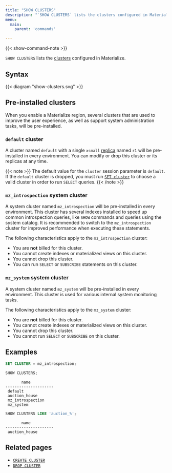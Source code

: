 ```yaml
---
title: "SHOW CLUSTERS"
description: "`SHOW CLUSTERS` lists the clusters configured in Materialize."
menu:
  main:
    parent: 'commands'

---
```


{{< show-command-note >}}

`SHOW CLUSTERS` lists the [clusters](/overview/key-concepts/#clusters) configured in Materialize.

## Syntax

{{< diagram "show-clusters.svg" >}}

## Pre-installed clusters

When you enable a Materialize region, several clusters that are used to improve
the user experience, as well as support system administration tasks, will be
pre-installed.

### `default` cluster

A cluster named `default` with a single `xsmall` [replica](/overview/key-concepts/#cluster-replicas)
named `r1` will be pre-installed in every environment. You can modify or drop
this cluster or its replicas at any time.

{{< note >}}
The default value for the `cluster` session parameter is `default`.
If the `default` cluster is dropped, you must run [`SET cluster`](/sql/select/#ad-hoc-queries)
to choose a valid cluster in order to run `SELECT` queries.
{{< /note >}}

### `mz_introspection` system cluster

A system cluster named `mz_introspection` will be pre-installed in every
environment. This cluster has several indexes installed to speed up common
introspection queries, like `SHOW` commands and queries using the system
catalog. It is recommended to switch to the `mz_introspection` cluster for
improved performance when executing these statements.

The following characteristics apply to the `mz_introspection` cluster:

  * You are **not** billed for this cluster.
  * You cannot create indexes or materialized views on this cluster.
  * You cannot drop this cluster.
  * You can run `SELECT` or `SUBSCRIBE` statements on this cluster.

### `mz_system` system cluster

A system cluster named `mz_system` will be pre-installed in every environment.
This cluster is used for various internal system monitoring tasks.

The following characteristics apply to the `mz_system` cluster:

  * You are **not** billed for this cluster.
  * You cannot create indexes or materialized views on this cluster.
  * You cannot drop this cluster.
  * You cannot run `SELECT` or `SUBSCRIBE` on this cluster.

## Examples

```sql
SET CLUSTER = mz_introspection;

SHOW CLUSTERS;
```

```nofmt
       name
---------------------
 default
 auction_house
 mz_introspection
 mz_system
```

```sql
SHOW CLUSTERS LIKE 'auction_%';
```

```nofmt
       name
---------------------
 auction_house
```


## Related pages

- [`CREATE CLUSTER`](../create-cluster)
- [`DROP CLUSTER`](../drop-cluster)
